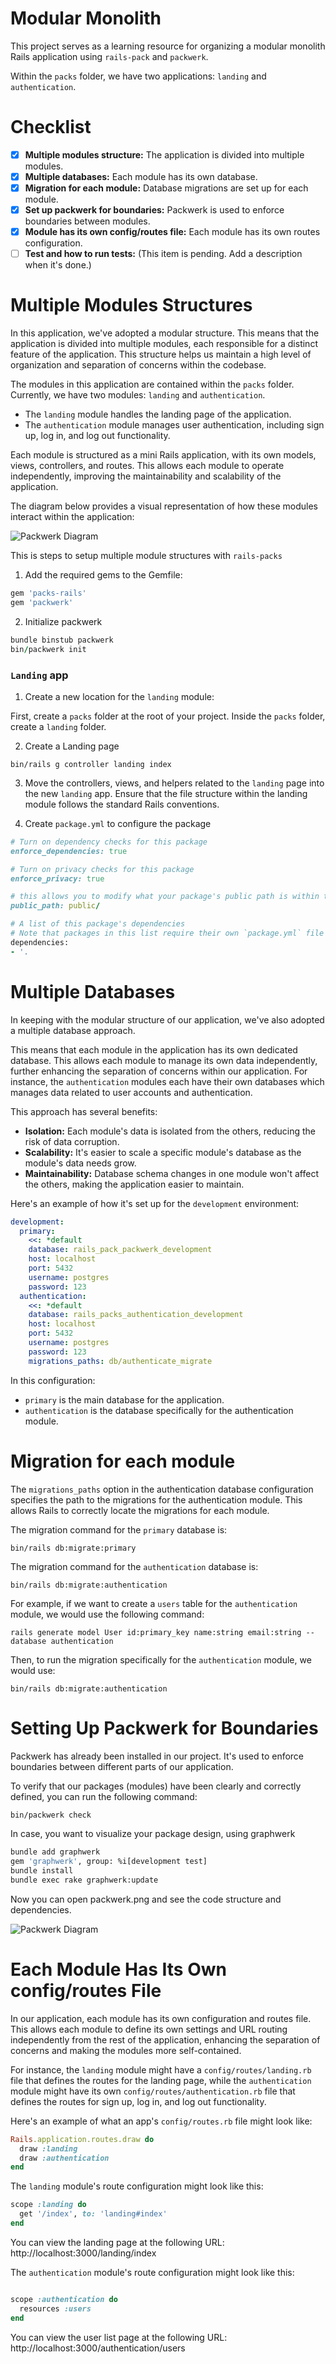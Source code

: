 # Modular Monolith

This project serves as a learning resource for organizing a modular monolith Rails application using `rails-pack` and `packwerk`.

Within the `packs` folder, we have two applications: `landing` and `authentication`.

# Checklist

- [x] **Multiple modules structure:** The application is divided into multiple modules.
- [x] **Multiple databases:** Each module has its own database.
- [x] **Migration for each module:** Database migrations are set up for each module.
- [x] **Set up packwerk for boundaries:** Packwerk is used to enforce boundaries between modules.
- [x] **Module has its own config/routes file:** Each module has its own routes configuration.
- [ ] **Test and how to run tests:** (This item is pending. Add a description when it's done.)

# Multiple Modules Structures

In this application, we've adopted a modular structure. This means that the application is divided into multiple modules, each responsible for a distinct feature of the application. This structure helps us maintain a high level of organization and separation of concerns within the codebase.

The modules in this application are contained within the `packs` folder. Currently, we have two modules: `landing` and `authentication`.

- The `landing` module handles the landing page of the application.
- The `authentication` module manages user authentication, including sign up, log in, and log out functionality.

Each module is structured as a mini Rails application, with its own models, views, controllers, and routes. This allows each module to operate independently, improving the maintainability and scalability of the application.

The diagram below provides a visual representation of how these modules interact within the application:

![Packwerk Diagram](packwerk.png)

This is steps to setup multiple module structures with `rails-packs`

1. Add the required gems to the Gemfile:

```ruby
gem 'packs-rails'
gem 'packwerk'
```

2. Initialize packwerk

```ruby
bundle binstub packwerk
bin/packwerk init
```

### `Landing` app

1. Create a new location for the `landing` module:

First, create a `packs` folder at the root of your project.
Inside the `packs` folder, create a `landing` folder.

2. Create a Landing page

```
bin/rails g controller landing index
```

3. Move the controllers, views, and helpers related to the `landing` page into the new `landing` app. Ensure that the file structure within the landing module follows the standard Rails conventions.

4. Create `package.yml` to configure the package

```ruby
# Turn on dependency checks for this package
enforce_dependencies: true

# Turn on privacy checks for this package
enforce_privacy: true

# this allows you to modify what your package's public path is within the package
public_path: public/

# A list of this package's dependencies
# Note that packages in this list require their own `package.yml` file
dependencies:
- '.
```

# Multiple Databases

In keeping with the modular structure of our application, we've also adopted a multiple database approach.

This means that each module in the application has its own dedicated database. This allows each module to manage its own data independently, further enhancing the separation of concerns within our application. For instance, the `authentication` modules each have their own databases which manages data related to user accounts and authentication.

This approach has several benefits:

- **Isolation:** Each module's data is isolated from the others, reducing the risk of data corruption.
- **Scalability:** It's easier to scale a specific module's database as the module's data needs grow.
- **Maintainability:** Database schema changes in one module won't affect the others, making the application easier to maintain.

Here's an example of how it's set up for the `development` environment:

```yaml
development:
  primary:
    <<: *default
    database: rails_pack_packwerk_development
    host: localhost
    port: 5432
    username: postgres
    password: 123
  authentication:
    <<: *default
    database: rails_packs_authentication_development
    host: localhost
    port: 5432
    username: postgres
    password: 123
    migrations_paths: db/authenticate_migrate
```

In this configuration:

- `primary` is the main database for the application.
- `authentication` is the database specifically for the authentication module.

# Migration for each module

The `migrations_paths` option in the authentication database configuration specifies the path to the migrations for the authentication module. This allows Rails to correctly locate the migrations for each module.

The migration command for the `primary` database is:

```
bin/rails db:migrate:primary
```

The migration command for the `authentication` database is:

```
bin/rails db:migrate:authentication
```

For example, if we want to create a `users` table for the `authentication` module, we would use the following command:

```
rails generate model User id:primary_key name:string email:string --database authentication
```

Then, to run the migration specifically for the `authentication` module, we would use:

```
bin/rails db:migrate:authentication
```

# Setting Up Packwerk for Boundaries

Packwerk has already been installed in our project. It's used to enforce boundaries between different parts of our application.

To verify that our packages (modules) have been clearly and correctly defined, you can run the following command:

```bash
bin/packwerk check
```

In case, you want to visualize your package design, using graphwerk

```bash
bundle add graphwerk
gem 'graphwerk', group: %i[development test]
bundle install
bundle exec rake graphwerk:update
```

Now you can open packwerk.png and see the code structure and dependencies.

![Packwerk Diagram](packwerk.png)

# Each Module Has Its Own config/routes File

In our application, each module has its own configuration and routes file. This allows each module to define its own settings and URL routing independently from the rest of the application, enhancing the separation of concerns and making the modules more self-contained.

For instance, the `landing` module might have a `config/routes/landing.rb` file that defines the routes for the landing page, while the `authentication` module might have its own `config/routes/authentication.rb` file that defines the routes for sign up, log in, and log out functionality.

Here's an example of what an app's `config/routes.rb` file might look like:

```ruby
Rails.application.routes.draw do
  draw :landing
  draw :authentication
end
```

The `landing` module's route configuration might look like this:

```ruby
scope :landing do
  get '/index', to: 'landing#index'
end

```

You can view the landing page at the following URL: http://localhost:3000/landing/index

The `authentication` module's route configuration might look like this:

```ruby

scope :authentication do
  resources :users
end

```

You can view the user list page at the following URL: http://localhost:3000/authentication/users
